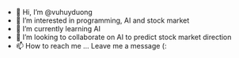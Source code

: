 - 👋 Hi, I’m @vuhuyduong
- 👀 I’m interested in programming, AI and stock market
- 🌱 I’m currently learning AI
- 💞️ I’m looking to collaborate on AI to predict stock market direction
- 📫 How to reach me ... Leave me a message (:

<!---
vuhuyduong/vuhuyduong is a ✨ special ✨ repository because its `README.md` (this file) appears on your GitHub profile.
You can click the Preview link to take a look at your changes.
--->
